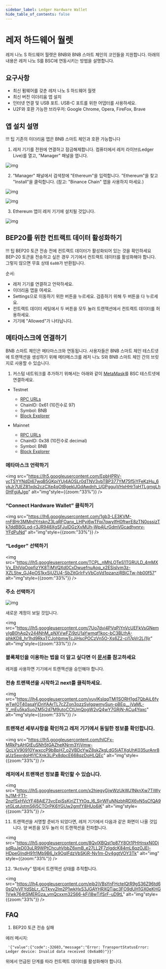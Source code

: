 ```yaml
---
sidebar_label: Ledger Hardware Wallet
hide_table_of_contents: false
---
```


# 레저 하드웨어 월렛

레저 나노 S 하드웨어 월렛은 BNB와 BNB 스마트 체인의 코인들을 지원합니다. 아래의 내용은 레저 나노 S를 BSC에 연동시키는 방법을 설명합니다.

## 요구사항
* 최신 펌웨어를 갖춘 레저 나노 S 하드웨어 월렛
* 최신 버전 이더리움 앱 설치
* 인터넷 연결 및 USB 포트. USB-C 포트를 위한 어댑터를 사용하세요.
* U2F와 호환 가능한 브라우저: Google Chrome, Opera, FireFox, Brave

## 앱 설치 설명

!!! 팁
		기존의 이더리움 앱은 BNB 스마트 체인과 호환 가능합니다

1) 레저 기기를 전원에 연결하고 잠금해제합니다. 컴퓨터에서 레저 라이브(Ledger Live)를 열고, "Manager" 패널을 엽니다.

![img](https://lh4.googleusercontent.com/3IYxS3SPr--yBE7OSuw-i7BkKNk7WR_3PxOdq2PMx_xZl3prBrslPvFbUTEY9keZ-g1XOV4WTpJ_9wM32mPVQ_gNh8A5lSigGb1qRTgkOz6wlZa9LzTjBl0QMCVv5LIouGcJOwwn)

2) "Manager" 패널에서 검색창에 "Ethereum"을 입력합니다. "Ethereum"을 찾고 "Install"을 클릭합니다. (참고: "Binance Chain" 앱을 사용하지 마세요.)

![img](https://lh5.googleusercontent.com/q2SEjHGNgiCZMMdvZ3dvH96o67MqPm4Otj70XGnmsmZT3NekLUXo-FlJlnBpuIPiZRnCstEgOYq3Vmip0gMd7tD7gV_J4oECFBKDYmSe1Euph3ST1e5TeRrZyqZWL_AEAiL3aVer)

![img](https://lh5.googleusercontent.com/FYp-dbx_njGFbP3LqSDGYBIqubv5VEU2n-eLJTqxdtRctpWLNnDpZdN48rGNogCQTC5LgwACaA9eP2_FAwzEMWNQxvxct7AHS3lcojJf8qsbvB_rRMaGrb1-YAO0LYgF0A83fjqY)

3) Ethereum 앱이 레저 기기에 설치될 것입니다.

![img](https://lh5.googleusercontent.com/1lT0rjEpawrZO6TkthQCCCQMs5CHH44iKDhZTJr6_VAOGsftEuJIih6d_-1VWq5DHET9yfn-FgiIA87tZ-zxl4RJPn8kpVWCK7ZHrccJBXeTjlzIfqg5CwGzoESQR3s8yUhVHbmX)

## BEP20를 위한 컨트랙트 데이터 활성화하기

!!! 팁
		 BEP20 토큰 전송 전에 컨트랙트 데이터가 활성화되어 있는 것을 확인하세요 
BEP-20 토큰을 전송하고 싶은 경우 기기에서 컨트랙트 데이터를 활성화해야 합니다. 그렇지 않으면 무효 상태 `6a80`가 반환됩니다.

순서: 

- 레저 기기를 연결하고 언락하세요.
- 이더리움 앱을 여세요.
- Settings으로 이동하기 위한 버튼을 누르세요. 검증하기 위해 두 버튼을 다 누르세요.
- 컨트랙트 데이터 세팅에서 두 버튼을 모두 눌러 트랜잭션에서 컨트랙트 데이터를 허용하세요.
- 기기에 "Allowed"가 나타납니다. 

## 메타마스크에 연결하기

BNB 스마트 체인은 메타마스크와 연동됩니다. 사용자들은 BNB 스마트 체인 테스트넷에 트랜잭션을 생성하기 위해 메타메스크를 레저 나노 S와 BNB 스마트 체인 간의 브릿지로 사용할 수 있습니다.

1) 커스텀 네트워크를 추가하기 위해서는 아래와 같이 [MetaMask](./metamask.md)를 BSC 테스트넷에 연결하세요.

 * Testnet
    * [RPC URLs](./../rpc.md)
    * ChainID: 0x61 (10진수로 97)
    * Symbol: BNB
    * [Block Explorer](https://testnet.bscscan.com)

 * Mainnet
    * [RPC URLs](./../rpc.md)
    * ChainID: 0x38 (10진수로 decimal)
    * Symbol: BNB
    * [Block Explorer](https://bscscan.com)

### 메타마스크 언락하기

<img src="https://lh5.googleusercontent.com/EpbHPRV-ycTSYYNdDi67wqB5GKpiYUj4AOSLr0dTNV3vbTBP377YM75f5iYFeKzHu_6ykJr7UEZ81xds2czCXe4qOtBgekIJGdAwdnh_UGPggujVHxHHrTqHTLgmgLh0HFgiAJgp" alt="img"style={{zoom:"33%"}} />

### “Connect Hardware Wallet” 클릭하기

<img src="https://lh6.googleusercontent.com/1gb3-LE3KVM-rnFBHr3MMrdYrtsknZ3LqRFOanx_LHPyi6wTFpi7qwyIfH0ftwrE8zTN0ossizTk7ddBBGLod-r3JR948XgSFJuIDGzXvMUh-Wp4jLrGdmVGcadhynrv-YFdPuNd" alt="img"style={{zoom:"33%"}} />

### “Ledger” 선택하기

<img src="https://lh5.googleusercontent.com/TCPL_nMhLOTeS1TGRULD_4mMXVx_EhlVqOopfizYK8TiMVQXd0CxDwuefnuAoq_x2ESislvm3z-XZLStw_GJ4pOS1kxSjUZU4-SbZitGrIrFvVbCoVd1qzanzjRBiCTw-hb00f57" alt="img"style={{zoom:"33%"}} />

### 주소 선택하기

![img](https://lh3.googleusercontent.com/FlMY9pjEboYDskkLYu2tZ3QZL6RAaTD-gOUGrSV5F53uFRqVfzvo7znZL_EqU117enWTFaC_1Zx26b-BEneX9ivxo2_-1xjBSBZ-uHZlp0ySTZJ4Rgd5SLhpRP2WZLv7jDZc9Oek)

새로운 계정이 보일 것입니다.

<img src="https://lh5.googleusercontent.com/7Uo7dvi4PVqPiYnVcUEFkVsGNemyIgB0hAq2y244NhM_pNXVwFZi9zU1aYwmqf1koc-bC3BLthA-phkKD8_hr1hd9RkxTCJohbmwTcJiHscPOCzVn5O-Xs6Z2-ci17pVr2Lj1ljr" alt="img"style={{zoom:"33%"}} />

### 블록체인을 이용하는 법을 더 알고 싶다면 이 [문서](metamask.md)를 참고하세요

레저를 사용하면 기기에서 트랜잭션을 승인해야 합니다.

### 전송 트랜잭션을 시작하고 next를 클릭하세요.

<img src="https://lh4.googleusercontent.com/vuylKsIqqTMl1SORH1gd7QbAiL6fywTwIOT40asaYjDnYAArTL7cZZon3ozzSylgqwmySun-pBEq__jVaML-Y_mEu5kaSuoZM5i2d7M9utoCCtUmQogW2vQ4wY7GRjN-ACu4Yqxc" alt="img"style={{zoom:"33%"}} />

### 트랜잭션 세부사항을 확인하고 레저 기기에서 동일한 정보를 확인합니다.

<img src="https://lh5.googleusercontent.com/hICFx-MRkPsAHGtEuSNh5tGAZheKNrm3YjVmw-QcLVV90910YwxccP9bBpH7_o2VBDcYwZ8skZkgLdG5jATXgUhK035urAnr8aUzSexrdqHfi1CXnk3LjPx8dpcE668qzDoHLQEc" alt="img"style={{zoom:"33%"}} />

### 레저에서 트랜잭션 정보를 확인할 수 있습니다.

<img src="https://lh5.googleusercontent.com/x2hiegyGjwWzUkWJ1NknXw7TiWyhJ1M-FT1-2nzfSxHVcYF48AjE73vcEpiSsKiriZTYtOq_l6_SjrWFuNNzbhRDX6vN5sCfQA9vtGLqtJotmS6j5CTOrPK6YGUw2gmfY8HUo6iK" alt="img"style={{zoom:"33%"}} />

11) 트랜잭션을 서명할 준비가 되었다면, 레저 기기에서 다음과 같은 화면이 나올 것입니다. 양 버튼을 모두 눌러 이 트랜잭션을 전파합니다.

<img src="https://lh5.googleusercontent.com/8QvlXBQst1p87Y8Ot1PHHnsxN0DjsdRuJeD03uLR9WPtChcuhVbbZ6xmB_e27LL2F7zIgdcK84mL6qzOJEl-HDpeGIndH91t1Mb9B6_Ix9OqlFdzVbSKiR-Nv1m-Dv4ggtVOY3Tk" alt="img" style={{zoom:"33%"}} />

12) “Activity” 탭에서 트랜잭션 상태를 추적합니다.

<img src="https://lh4.googleusercontent.com/ejb2jVBsYnFHctelQtR9gS36Z96td60sQ1yVFYdSbLr_jCTkyv2Im2P1wkHxS3JGAYHRXQTiac3FO9dUH1GX0eKHG1Vwk764tSMERGza_vmQcxxm32S66-kFi18wTifSrF-uD9tL" alt="img"style={{zoom:"33%"}} />


## FAQ

1. BEP20 토큰 전송 실패

에러 메시지:

```
 '{"value":{"code":-32603,"message":"Error: TransportStatusError: Ledger device: Invalid data received (0x6a80)"}}'
```
위에서 언급된 단계를 따라 컨트랙트 데이터를 활성화해야 합니다.
